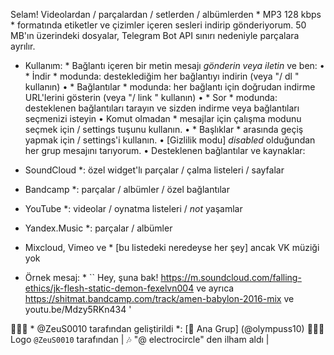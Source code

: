 Selam! Videolardan / parçalardan / setlerden / albümlerden * MP3 128 kbps * formatında etiketler ve çizimler içeren sesleri indirip gönderiyorum. 50 MB'ın üzerindeki dosyalar, Telegram Bot API sınırı nedeniyle parçalara ayrılır.
* Kullanım: *
Bağlantı içeren bir metin mesajı _gönderin veya iletin_ ve ben:
• * İndir * modunda: desteklediğim her bağlantıyı indirin (veya "/ dl <links>" kullanın)
• * Bağlantılar * modunda: her bağlantı için doğrudan indirme URL'lerini gösterin (veya "/ link <links>" kullanın)
• * Sor * modunda: desteklenen bağlantıları tarayın ve sizden indirme veya bağlantıları seçmenizi isteyin
• Komut olmadan * mesajlar için çalışma modunu seçmek için / settings tuşunu kullanın.
• * Başlıklar * arasında geçiş yapmak için / settings'i kullanın.
• [Gizlilik modu] _disabled_ olduğundan her grup mesajını tarıyorum.
• Desteklenen bağlantılar ve kaynaklar:
* SoundCloud *: özel widget'lı parçalar / çalma listeleri / sayfalar
* Bandcamp *: parçalar / albümler / özel bağlantılar
* YouTube *: videolar / oynatma listeleri / _not_ yaşamlar
* Yandex.Music *: parçalar / albümler
* Mixcloud, Vimeo ve * [bu listedeki neredeyse her şey] ancak VK müziği yok

* Örnek mesaj: *
`` Hey, şuna bak! https://m.soundcloud.com/falling-ethics/jk-flesh-static-demon-fexelvn004 ve ayrıca https://shitmat.bandcamp.com/track/amen-babylon-2016-mix ve youtu.be/Mdzy5RKn434 '

👨🏻‍💻 * @ZeuS0010 tarafından geliştirildi *:
[🐝 Ana Grup] (@olympuss10)
👩🏻‍🎨 Logo `@ZeuS0010` tarafından |
🎶 "@ electrocircle" den ilham aldı |
